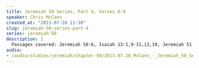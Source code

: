 ```yaml
--- 
title: Jeremiah 50 Series, Part 4, Verses 6-9
speaker: Chris McCann
created_at: "2013-07-28 11:30"
slug: jeremiah-50-series-part-4
series: jeremiah-50
description: |
  Passages covered: Jeremiah 50:6, Isaiah 13:1,9-11,13,19, Jeremiah 51:48-49, Jeremiah 50:2, Revelation 10:9-11, Jeremiah 50:8, Isaiah 48:20-21, Psalm 78:51-53, Isaiah 14:9, Jeremiah 50:9, Psalm 149:1, Joel 2:1-5, Revelation 9:7, Revelation 19:14-15, Revelation 9:16-17, Revelation 14:20, Joel 2:6-11, Genesis 3:3-7, Genesis 5:3-5, Ephesians 2:1, Genesis 3:4, Psalm 57:4, Isaiah 5:26-30. 
audio: 
- /audio/studies/jeremiah/chapter-50/2013.07.28_McCann_-_Jeremiah_50_Series_Part_4.yaml
---
```

